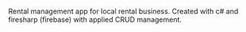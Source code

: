 Rental management app for local rental business. Created with c# and firesharp (firebase) with applied CRUD management.
